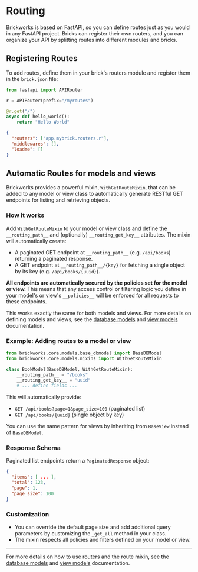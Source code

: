 # Routing

Brickworks is based on FastAPI, so you can define routes just as you would in any FastAPI project. Bricks can register their own routers, and you can organize your API by splitting routes into different modules and bricks.

## Registering Routes

To add routes, define them in your brick's routers module and register them in the `brick.json` file:

```python title="app/mybrick/routers/__init__.py"
from fastapi import APIRouter

r = APIRouter(prefix="/myroutes")

@r.get("/")
async def hello_world():
    return "Hello World"
```

```json title="app/mybrick/brick.json"
{
  "routers": ["app.mybrick.routers.r"],
  "middlewares": [],
  "loadme": []
}
```

## Automatic Routes for models and views

Brickworks provides a powerful mixin, `WithGetRouteMixin`, that can be added to any model or view class to automatically generate RESTful GET endpoints for listing and retrieving objects.

### How it works

Add `WithGetRouteMixin` to your model or view class and define the `__routing_path__` and (optionally) `__routing_get_key__` attributes. The mixin will automatically create:

- A paginated GET endpoint at `__routing_path__` (e.g. `/api/books`) returning a paginated response.
- A GET endpoint at `__routing_path__/{key}` for fetching a single object by its key (e.g. `/api/books/{uuid}`).

**All endpoints are automatically secured by the policies set for the model or view.** This means that any access control or filtering logic you define in your model's or view's `__policies__` will be enforced for all requests to these endpoints.

This works exactly the same for both models and views. For more details on defining models and views, see the [database models](database_models.md) and [view models](view_models.md) documentation.

### Example: Adding routes to a model or view

```python
from brickworks.core.models.base_dbmodel import BaseDBModel
from brickworks.core.models.mixins import WithGetRouteMixin

class BookModel(BaseDBModel, WithGetRouteMixin):
    __routing_path__ = "/books"
    __routing_get_key__ = "uuid"
    # ... define fields ...
```

This will automatically provide:

- `GET /api/books?page=1&page_size=100` (paginated list)
- `GET /api/books/{uuid}` (single object by key)

You can use the same pattern for views by inheriting from `BaseView` instead of `BaseDBModel`.

### Response Schema

Paginated list endpoints return a `PaginatedResponse` object:

```json
{
  "items": [ ... ],
  "total": 123,
  "page": 1,
  "page_size": 100
}
```

### Customization

- You can override the default page size and add additional query parameters by customizing the `_get_all` method in your class.
- The mixin respects all policies and filters defined on your model or view.

---

For more details on how to use routers and the route mixin, see the [database models](database_models.md) and [view models](view_models.md) documentation.
